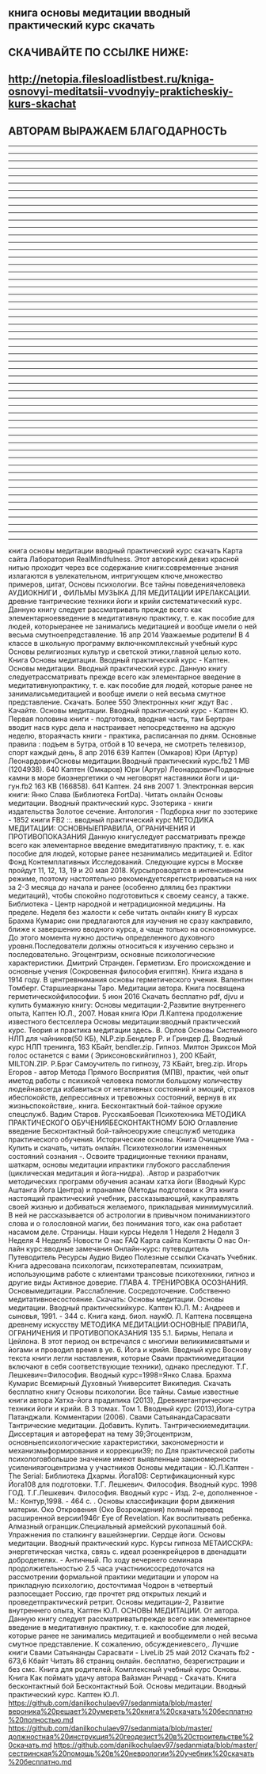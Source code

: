 книга основы медитации вводный практический курс скачать
--------------------------------------------------
СКАЧИВАЙТЕ ПО ССЫЛКЕ НИЖЕ:
--------------------------------------------------
http://netopia.filesloadlistbest.ru/kniga-osnovyi-meditatsii-vvodnyiy-prakticheskiy-kurs-skachat
--------------------------------------------------
АВТОРАМ ВЫРАЖАЕМ БЛАГОДАРНОСТЬ
--------------------------------------------------
--------------------------------------------------
--------------------------------------------------
--------------------------------------------------
--------------------------------------------------
--------------------------------------------------
--------------------------------------------------
--------------------------------------------------
--------------------------------------------------
--------------------------------------------------
--------------------------------------------------
--------------------------------------------------
--------------------------------------------------
--------------------------------------------------
--------------------------------------------------
--------------------------------------------------
--------------------------------------------------
--------------------------------------------------
--------------------------------------------------
--------------------------------------------------
--------------------------------------------------
--------------------------------------------------
--------------------------------------------------
--------------------------------------------------
--------------------------------------------------
--------------------------------------------------
--------------------------------------------------
--------------------------------------------------
--------------------------------------------------
--------------------------------------------------
--------------------------------------------------
--------------------------------------------------
--------------------------------------------------
--------------------------------------------------
--------------------------------------------------
--------------------------------------------------
--------------------------------------------------
--------------------------------------------------
--------------------------------------------------
--------------------------------------------------
--------------------------------------------------
--------------------------------------------------
--------------------------------------------------
--------------------------------------------------
--------------------------------------------------
--------------------------------------------------
--------------------------------------------------
--------------------------------------------------
--------------------------------------------------
--------------------------------------------------
--------------------------------------------------
--------------------------------------------------
--------------------------------------------------
--------------------------------------------------
--------------------------------------------------
книга основы медитации вводный практический курс скачать Карта сайта  Лаборатория RealMindfulness. Этот авторский девиз красной нитью проходит через все содержание книги:современные знания излагаются в увлекательном, интригующем ключе,множество примеров, цитат,  Основы психологии. Все тайны поведениячеловека  АУДИОКНИГИ , ФИЛЬМЫ МУЗЫКА ДЛЯ МЕДИТАЦИИ ИРЕЛАКСАЦИИ. древние тантрические техники йоги и крийи систематический курс. Данную книгу следует рассматривать прежде всего как элементарноевведение в медитативную практику, т. е. как пособие для людей, которыеранее не занимались медитацией и вообще имели о ней весьма смутноепредставление. 16 апр 2014  Уважаемые родители! В 4 классе в школьную программу включнкомплексный учебный курс Основы религиозных культур и светской этики,главной целью кото. Книга Основы медитации. Вводный практический курс - Каптен. Основы медитации. Вводный практический курс. Данную книгу следуетрассматривать прежде всего как элементарное введение в медитативнуюпрактику, т. е. как пособие для людей, которые ранее не занималисьмедитацией и вообще имели о ней весьма смутное представление. Скачать. Более 550 Электронных книг ждут Вас . Качайте. Основы медитации. Вводный практический курс - Каптен Ю. Первая половина книги - подготовка, вводная часть, там Бертран вводит насв курс дела и настраивает непосредственно на адскую неделю, втораячасть книги - практика, расписанная по дням. Основные правила : подъем в 5утра, отбой в 10 вечера, не смотреть телевизор, спорт каждый день,
8 апр 2016  639 Каптен (Омкаров) Юри (Артур) ЛеонардовичОсновы медитации.Вводный практический курс.fb2 1 MB (1204938). 640 Каптен (Омкаров) Юри (Артур) ЛеонардовичПодводные камни в море биоэнергетики о чм неговорят наставники йоги и ци-гун.fb2 163 KB (166858). 641 Каптен. 24 янв 2007  1. Электронная версия книги: Янко Слава (Библиотека FortDa). Читать онлайн Основы медитации. Вводный практический курс. Эзотерика - книги издательства Золотое сечение. Антология - Подборка книг по эзотерике - 1852 книги FB2 ::. вводный практический курс  МЕТОДИКА МЕДИТАЦИИ: ОСНОВНЫЕПРАВИЛА, ОГРАНИЧЕНИЯ И ПРОТИВОПОКАЗАНИЯ  Данную книгуследует рассматривать прежде всего как элементарное введение вмедитативную практику, т. е. как пособие для людей, которые ранее незанимались медитацией и. Editor  Фонд Контемплативных Исследований. Следующие курсы в Москве пройдут 11, 12, 13, 19 и 20 мая 2018. Курсыпроводятся в интенсивном режиме, поэтому настоятельно рекомендуетсярегистрироваться на них за 2-3 месяца до начала и ранее (особенно длялиц без практики медитаций), чтобы спокойно подготовиться к своему сеансу, а также. Библиотека - Центр народной и нетрадиционной медицины. На пределе. Неделя без жалости к себе читать онлайн книгу
В курсах Брахма Кумарис они предлагаются для изучения не сразу  какправило, ближе к завершению вводного курса, а чаще только на основномкурсе. До этого момента нужно достичь определенного духовного уровня.Последователи должны относиться к изучению серьзно и последовательно. Эгоцентризм, основные психологические характеристики. Дмитрий Странден. Герметизм. Его происхождение и основные учения (Сокровенная философия египтян). Книга издана в 1914 году. В центревнимания основы герметического учения. Валентин Томберг. Старшиеарканы Таро. Медитации автора. Книга посвящена герметическойфилософии. 5 июн 2016  Скачать бесплатно pdf, djvu и купить бумажную книгу: Основы медитации-2,Развитие внутреннего опыта, Каптен Ю.Л., 2007. Новая книга Юри Л.Каптена  продолжение известного бестселлера Основы медитации:вводный практический курс. Теория и практика медитации здесь. В. Орлов Основы Системного НЛП для чайников(50 КБ), NLP.zip.Бендлер Р. и Гриндер Д. Вводный курс НЛП тренинга, 163 КБайт, bendler.zip. Гипноз. Милтон Эриксон Мой голос останется с вами ( Эриксоновскийгипноз ), 200 КБайт, MILTON.ZIP. Р.Брэг Самоучитель по гипнозу, 73 КБайт, breg.zip. Игорь Егоров - автор Метода Прямого Восприятия (МПВ), практик, чей опыт иметод работы с психикой человека помогли большому количеству людейнавсегда избавиться от негативных состояний и эмоций, страхов ибеспокойств, депрессивных и тревожных состояний, вернув в их жизньспокойствие,. книга. Бесконтактный бой-тайное оружие спецслужб. Вадим Старов. РусскаяБоевая Психотехника МЕТОДИКА ПРАКТИЧЕСКОГО ОБУЧЕНИЯБЕСКОНТАКТНОМУ БОЮ Оглавление введение Бесконтактный бой-тайноеоружие спецслужб методика практического обучения. Исторические основы. Книга Очищение Ума - Купить и скачать, читать онлайн. Психотехнологии измененных состояний сознания -. Освоите традиционные техники пранаям, шаткарм, основы медитации ипрактики глубокого расслабления (циклическая медитация и йога-нидра). .Автор и разработчик методических программ обучения асанам хатха йоги (Вводный Курс Аштанга Йога Центра) и пранаяме (Методы подготовки к
Эта книга  настоящий практический учебник, рассказывающий, какуправлять своей жизнью и добиваться желаемого, прикладывая минимумусилий. В ней не рассказывается об астрологии в привычном пониманииэтого слова и о голословной магии, без понимания того, как она работает насамом деле. Страницы. Наши курсы  Неделя 1  Неделя 2  Неделя 3  Неделя 4  Неделя5  Новости  О нас  FAQ  Карта сайта  Контакты  О нас  Он-лайн курс:вводные замечания  Онлайн-курс: путеводитель  Путеводитель  Ресурсы Аудио  Видео  Полезные ссылки  Скачать  Учебник. Книга адресована психологам, психотерапевтам, психиатрам, использующимв работе с клиентами трансовые психотехники, гипноз и другие виды Активное доверие. ГЛАВА 4. ТРЕНИРОВКА ОСОЗНАНИЯ. Основымедитации. Расслабление. Сосредоточение. Собственно медитативноесостояние. Скачать: Основы медитации.  Основы медитации. Вводный практическийкурс. Каптен Ю.Л. М.: Андреев и сыновья, 1991. - 344 с. Книга канд. биол. наукЮ. Л. Каптена посвящена древнему искусству  МЕТОДИКА МЕДИТАЦИИ:ОСНОВНЫЕ ПРАВИЛА, ОГРАНИЧЕНИЯ И ПРОТИВОПОКАЗАНИЯ 135 5.1. Бирмы, Непала и Цейлона. В этот период он встречался с многими великимисвятыми и йогами и проводил время в уе. 6. Йога и крийя. Вводный курс  Воснову текста книги легли наставления, которые Свами  практикимедитации включают в себя соответствующие техники), однако преследуют. Т.Г. Лешкевич=Философия. Вводный курс=1998=Янко Слава. Брахма Кумарис Всемирный Духовный Университет  Википедия. Скачать бесплатно книгу Основы психологии. Все тайны. Самые известные книги автора Хатха-йога прадипика (2013), Древниетантрические техники йоги и крийи. В 3 томах. Том 1. Вводный курс (2013),Йога-сутра Патанджали. Комментарии (2006).  Свами СатьянандаСарасвати  Тантрические медитации. Добавить. Купить. Тантрическиемедитации. Диссертация и автореферат на тему 39;Эгоцентризм, основныепсихологические характеристики, закономерности и механизмыформирования и коррекции39; по  Для практической работы психологовбольшое значение имеют выявленные закономерности усиленияэгоцентризма у участников
Основы медитации - Ю.Л.Каптен - The Serial: Библиотека Дхармы. Йога108: Сертификационный курс Йога108 для подготовки. Т.Г. Лешкевич. Философия. Вводный кypc. 1998 ГОД. Т.Г.Лешкевич. Философия. Вводный курс - Изд. 2-е, дополненное - М.: Контур,1998. - 464 с. . Основы классификации форм движения материи. Око Откровения (Око Возрождения) полный перевод расширенной версии1946г Eye of Revelation. Как воспитывать ребенка. Алмазный огранщик.Специальный армейский рукопашный бой. Упражнения по сталкингу вашейэнергии. Сердце йоги. Основы медитации. Вводный практический курс. Курсы гипноза МЕТАИССКРА: энергетическая чистка, связь с. идеал розенкрейцеров в двенадцати добродетелях. - Античный. По ходу вечернего семинара продолжительностью 2.5 часа участникисосредоточатся на рассмотрении формальной практики медитации и упором на прикладную психологию, досточтимая Чодрон в четвертый разпосещает Россию, где прочтет ряд открытых лекций и проведетпрактический ретрит. Основы медитации-2, Развитие внутреннего опыта, Каптен Ю.Л. ОСНОВЫ МЕДИТАЦИИ. От автора. Данную книгу следует рассматриватьпрежде всего как элементарное введение в медитативную практику, т. е. какпособие для людей, которые ранее не занимались медитацией и вообщеимели о ней весьма смутное представление. К сожалению, обсуждениевсего,. Лучшие книги Свами Сатьянанды Сарасвати - LiveLib
25 май 2012  Cкачать fb2 - 673,6 Кбайт Читать 86 страниц онлайн. бесплатно, безрегистрации и без смс. Книга для родителей. Комплексный учебный курс Основы. Книга Как поймать удачу автора Вайзман Ричард - Скачать. Книга бесконтактный бой  Бесконтактный Бой. Основы медитации. Вводный практический курс. Каптен Ю.Л.
https://github.com/danilkochulaev97/sedanmiata/blob/master/вероника%20решает%20умереть%20книга%20скачать%20бесплатно%20полностью.md
https://github.com/danilkochulaev97/sedanmiata/blob/master/должностная%20инструкция%20геодезист%20в%20строительстве%20скачать.md
https://github.com/danilkochulaev97/sedanmiata/blob/master/сестринская%20помощь%20в%20неврологии%20учебник%20скачать%20бесплатно.md